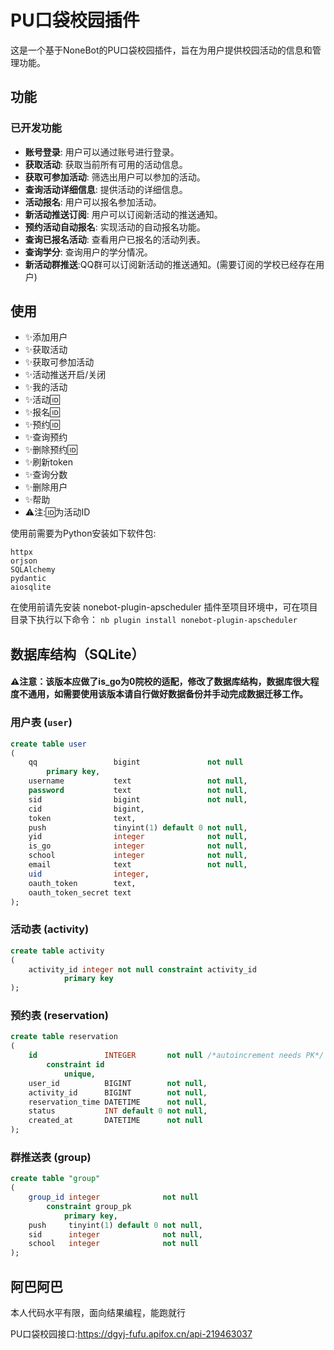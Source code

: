 # PU口袋校园插件

这是一个基于NoneBot的PU口袋校园插件，旨在为用户提供校园活动的信息和管理功能。

## 功能

### 已开发功能

- **账号登录**: 用户可以通过账号进行登录。
- **获取活动**: 获取当前所有可用的活动信息。
- **获取可参加活动**: 筛选出用户可以参加的活动。
- **查询活动详细信息**: 提供活动的详细信息。
- **活动报名**: 用户可以报名参加活动。
- **新活动推送订阅**: 用户可以订阅新活动的推送通知。
- **预约活动自动报名**: 实现活动的自动报名功能。
- **查询已报名活动**: 查看用户已报名的活动列表。
- **查询学分**: 查询用户的学分情况。
- **新活动群推送**:QQ群可以订阅新活动的推送通知。(需要订阅的学校已经存在用户)

## 使用

- ✨添加用户
- ✨获取活动
- ✨获取可参加活动
- ✨活动推送开启/关闭
- ✨我的活动
- ✨活动🆔
- ✨报名🆔
- ✨预约🆔
- ✨查询预约
- ✨删除预约🆔
- ✨刷新token
- ✨查询分数
- ✨删除用户
- ✨帮助
- ⚠️注:🆔为活动ID

使用前需要为Python安装如下软件包:
```
httpx
orjson
SQLAlchemy
pydantic
aiosqlite
```
在使用前请先安装 nonebot-plugin-apscheduler 插件至项目环境中，可在项目目录下执行以下命令： ```nb plugin install nonebot-plugin-apscheduler```


## 数据库结构（SQLite）

#### ⚠️注意：该版本应做了is_go为0院校的适配，修改了数据库结构，数据库很大程度不通用，如需要使用该版本请自行做好数据备份并手动完成数据迁移工作。

### 用户表 (`user`)

```sql
create table user
(
    qq                 bigint               not null
        primary key,
    username           text                 not null,
    password           text                 not null,
    sid                bigint               not null,
    cid                bigint,
    token              text,
    push               tinyint(1) default 0 not null,
    yid                integer              not null,
    is_go              integer              not null,
    school             integer              not null,
    email              text                 not null,
    uid                integer,
    oauth_token        text,
    oauth_token_secret text
);
```

### 活动表 (activity)

```sql
create table activity
(
    activity_id integer not null constraint activity_id
            primary key
);
```

### 预约表 (reservation)

```sql
create table reservation
(
    id               INTEGER       not null /*autoincrement needs PK*/
        constraint id
            unique,
    user_id          BIGINT        not null,
    activity_id      BIGINT        not null,
    reservation_time DATETIME      not null,
    status           INT default 0 not null,
    created_at       DATETIME      not null
);
```

### 群推送表 (group)

```sql
create table "group"
(
    group_id integer              not null
        constraint group_pk
            primary key,
    push     tinyint(1) default 0 not null,
    sid      integer              not null,
    school   integer              not null
);
```

## 阿巴阿巴

本人代码水平有限，面向结果编程，能跑就行

PU口袋校园接口:<https://dgyj-fufu.apifox.cn/api-219463037>
